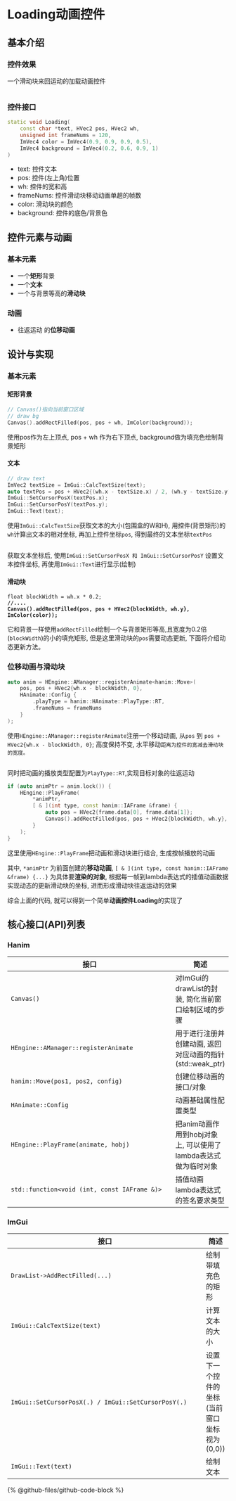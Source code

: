 # Loading动画控件

## 基本介绍

### 控件效果

一个滑动块来回运动的加载动画控件

<figure><img src=".gitbook/assets/hanim-loading.gif" alt=""><figcaption></figcaption></figure>

### 控件接口

```cpp
static void Loading(
    const char *text, HVec2 pos, HVec2 wh,
    unsigned int frameNums = 120,
    ImVec4 color = ImVec4(0.9, 0.9, 0.9, 0.5),
    ImVec4 background = ImVec4(0.2, 0.6, 0.9, 1)
)
```

* text: 控件文本
* pos: 控件(左上角)位置
* wh: 控件的宽和高
* frameNums: 控件滑动块移动动画单趟的帧数
* color: 滑动块的颜色
* background: 控件的底色/背景色

## 控件元素与动画

### 基本元素

* 一个**矩形**背景
* 一个**文本**&#x20;
* 一个与背景等高的**滑动块**

### 动画

* 往返运动 的**位移动画**

## 设计与实现

### 基本元素

#### 矩形背景

```cpp
// Canvas()指向当前窗口区域
// draw bg
Canvas().addRectFilled(pos, pos + wh, ImColor(background));
```

使用pos作为左上顶点, pos + wh 作为右下顶点, background做为填充色绘制背景矩形

#### 文本

```cpp
// draw text
ImVec2 textSize = ImGui::CalcTextSize(text);
auto textPos = pos + HVec2{(wh.x - textSize.x) / 2, (wh.y - textSize.y) / 2};
ImGui::SetCursorPosX(textPos.x);
ImGui::SetCursorPosY(textPos.y);
ImGui::Text(text);
```

使用`ImGui::CalcTextSize`获取文本的大小(包围盒的W和H), 用控件(背景矩形)的`wh`计算出文本的相对坐标, 再加上控件坐标`pos`, 得到最终的文本坐标`textPos`

<figure><img src=".gitbook/assets/image.png" alt=""><figcaption></figcaption></figure>

获取文本坐标后, 使用`ImGui::SetCursorPosX 和 ImGui::SetCursorPosY` 设置文本控件坐标, 再使用`ImGui::Text`进行显示(绘制)

#### **滑动块**

<pre class="language-cpp"><code class="lang-cpp">float blockWidth = wh.x * 0.2;
<strong>//....
</strong><strong>Canvas().addRectFilled(pos, pos + HVec2{blockWidth, wh.y}, ImColor(color));
</strong></code></pre>

它和背景一样使用`addRectFilled`绘制一个与背景矩形等高,且宽度为0.2倍(`blockWidth`)的小的填充矩形, 但是这里滑动块的`pos`需要动态更新, 下面将介绍动态更新方法。

### **位移动画与滑动块**

```cpp
auto anim = HEngine::AManager::registerAnimate<hanim::Move>(
    pos, pos + HVec2{wh.x - blockWidth, 0},
    HAnimate::Config {
        .playType = hanim::HAnimate::PlayType::RT,
        .frameNums = frameNums
    }
);
```

使用`HEngine::AManager::registerAnimate`注册一个移动动画, 从`pos` 到 `pos + HVec2{wh.x - blockWidth, 0}`; 高度保持不变, 水平移动`距离为控件的宽减去滑动块的宽度。`

<figure><img src=".gitbook/assets/image (2).png" alt=""><figcaption></figcaption></figure>

同时把动画的播放类型配置为`PlayType::RT`,实现目标对象的往返运动

```cpp
if (auto animPtr = anim.lock()) {
    HEngine::PlayFrame(
        *animPtr,
        [ & ](int type, const hanim::IAFrame &frame) {
            auto pos = HVec2{frame.data[0], frame.data[1]};
            Canvas().addRectFilled(pos, pos + HVec2{blockWidth, wh.y}, ImColor(color));
        }
    );
}
```

这里使用`HEngine::PlayFrame`把动画和滑动块进行结合, 生成按帧播放的动画

其中, `*animPtr` 为前面创建的**移动动画**, `[ & ](int type, const hanim::IAFrame &frame) {...}` 为具体要**渲染的对象**, 根据每一帧到lambda表达式的插值动画数据实现动态的更新滑动块的坐标, 进而形成滑动块往返运动的效果

综合上面的代码, 就可以得到一个简单**动画控件Loading**的实现了

## 核心接口(API)列表

### Hanim

<table><thead><tr><th width="461">接口</th><th>简述</th></tr></thead><tbody><tr><td><pre class="language-cpp"><code class="lang-cpp">Canvas()
</code></pre></td><td>对ImGui的drawList的封装, 简化当前窗口绘制区域的步骤</td></tr><tr><td><pre class="language-cpp"><code class="lang-cpp">HEngine::AManager::registerAnimate
</code></pre></td><td>用于进行注册并创建动画, 返回对应动画的指针(std::weak_ptr)</td></tr><tr><td><pre><code>hanim::Move(pos1, pos2, config)
</code></pre></td><td>创建位移动画的接口/对象</td></tr><tr><td><pre><code>HAnimate::Config
</code></pre></td><td>动画基础属性配置类型</td></tr><tr><td><pre><code>HEngine::PlayFrame(animate, hobj)
</code></pre></td><td>把anim动画作用到hobj对象上, 可以使用了lambda表达式做为临时对象</td></tr><tr><td><pre><code>std::function&#x3C;void (int, const IAFrame &#x26;)>
</code></pre></td><td>插值动画lambda表达式的签名要求类型</td></tr></tbody></table>

### ImGui

<table><thead><tr><th width="469">接口</th><th>简述</th></tr></thead><tbody><tr><td><pre class="language-cpp"><code class="lang-cpp">DrawList->AddRectFilled(...)
</code></pre></td><td>绘制带填充色的矩形</td></tr><tr><td><pre class="language-cpp"><code class="lang-cpp">ImGui::CalcTextSize(text)
</code></pre></td><td>计算文本的大小</td></tr><tr><td><p></p><pre class="language-cpp"><code class="lang-cpp">ImGui::SetCursorPosX(.) / ImGui::SetCursorPosY(.)
</code></pre></td><td>设置下一个控件的坐标(当前窗口坐标视为(0,0))</td></tr><tr><td><pre class="language-cpp"><code class="lang-cpp">ImGui::Text(text)
</code></pre></td><td>绘制文本</td></tr></tbody></table>



{% @github-files/github-code-block %}

